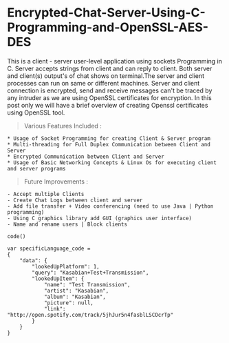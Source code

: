 # Encrypted-Chat-Server-Using-C-Programming-and-OpenSSL-AES-DES

This is a client - server user-level application using sockets Programming in C. Server accepts strings from client and can reply to client. Both server and client(s) output's of chat shows on terminal.The server and client processes can run on same or different machines. Server and client connection is encrypted, send and receive messages can't be traced by any intruder as we are using OpenSSL certificates for encryption. In this post only we will have a brief overview of creating Openssl certificates using OpenSSL tool.

 > Various Features Included  :

    * Usage of Socket Programming for creating Client & Server program
    * Multi-threading for Full Duplex Communication between Client and Server
    * Encrypted Communication between Client and Server 
    * Usage of Basic Networking Concepts & Linux Os for executing client and server programs


> Future Improvements :

    - Accept multiple Clients 
    - Create Chat Logs between client and server
    - Add file transfer + Video conferencing (need to use Java | Python programming)
    - Using C graphics library add GUI (graphics user interface)
    - Name and rename users | Block clients
    

`code()`

    var specificLanguage_code = 
    {
        "data": {
            "lookedUpPlatform": 1,
            "query": "Kasabian+Test+Transmission",
            "lookedUpItem": {
                "name": "Test Transmission",
                "artist": "Kasabian",
                "album": "Kasabian",
                "picture": null,
                "link": "http://open.spotify.com/track/5jhJur5n4fasblLSCOcrTp"
            }
        }
    }

